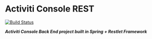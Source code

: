 # Activiti Console REST

[![Build Status](https://travis-ci.org/bandrzejczak/activiti-console-rest.png?branch=develop)](https://travis-ci.org/bandrzejczak/activiti-console-rest)

***Activiti Console Back End project built in Spring + Restlet Framework***